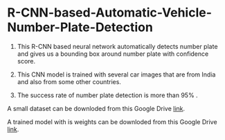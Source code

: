# R-CNN-based-Automatic-Vehicle-Number-Plate-Detection

1. This R-CNN based neural network automatically detects number plate and gives us a
bounding box around number plate with confidence score.

2. This CNN model is trained with several car images that are from India and also from
some other countries.

3. The success rate of number plate detection is more than 95% .

A small dataset can be downloded from this Google Drive [link](https://drive.google.com/open?id=13bgmJ9p9Dtuf31n_B9U7Jv4xK9MwHV8A).

A trained model with is weights can be downloded from this Google Drive [link](https://drive.google.com/open?id=1ffgaHC7gfyzcoDCdS8tHQbCiA_LUmvje).
